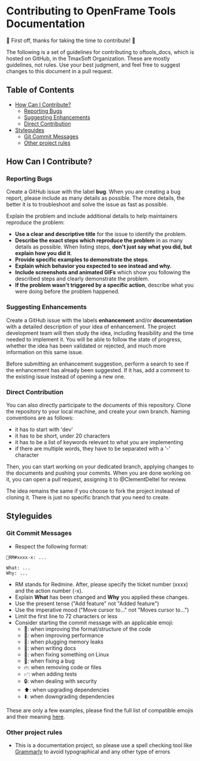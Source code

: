 # Contributing to OpenFrame Tools Documentation <!-- omit in toc -->

🎉 First off, thanks for taking the time to contribute! 🎉

The following is a set of guidelines for contributing to oftools_docs, which is hosted on GitHub, in the TmaxSoft Organization. These are mostly guidelines, not rules. Use your best judgment, and feel free to suggest changes to this document in a pull request.

## Table of Contents <!-- omit in toc -->

* [How Can I Contribute?](#how-can-i-contribute)
  * [Reporting Bugs](#reporting-bugs)
  * [Suggesting Enhancements](#suggesting-enhancements)
  * [Direct Contribution](#direct-contribution)
* [Styleguides](#styleguides)
  * [Git Commit Messages](#git-commit-messages)
  * [Other project rules](#other-project-rules)

## How Can I Contribute?

### Reporting Bugs

Create a GitHub issue with the label **bug**. When you are creating a bug report, please include as many details as possible. The more details, the better it is to troubleshoot and solve the issue as fast as possible.

Explain the problem and include additional details to help maintainers reproduce the problem:

* **Use a clear and descriptive title** for the issue to identify the problem.
* **Describe the exact steps which reproduce the problem** in as many details as possible. When listing steps, **don't just say what you did, but explain how you did it**.
* **Provide specific examples to demonstrate the steps**.
* **Explain which behavior you expected to see instead and why.**
* **Include screenshots and animated GIFs** which show you following the described steps and clearly demonstrate the problem.
* **If the problem wasn't triggered by a specific action**, describe what you were doing before the problem happened.

### Suggesting Enhancements

Create a GitHub issue with the labels **enhancement** and/or **documentation** with a detailed description of your idea of enhancement. The project development team will then study the idea, including feasibility and the time needed to implement it. You will be able to follow the state of progress, whether the idea has been validated or rejected, and much more information on this same issue.

Before submitting an enhancement suggestion, perform a search to see if the enhancement has already been suggested. If it has, add a comment to the existing issue instead of opening a new one.

### Direct Contribution

You can also directly participate to the documents of this repository. Clone the repository to your local machine, and create your own branch. Naming conventions are as follows:

  - it has to start with 'dev'
  - it has to be short, under 20 characters
  - it has to be a list of keywords relevant to what you are implementing
  - if there are multiple words, they have to be separated with a '-' character

Then, you can start working on your dedicated branch, applying changes to the documents and pushing your commits. When you are done working on it, you can open a pull request, assigning it to @ClementDeltel for review.

The idea remains the same if you choose to fork the project instead of cloning it. There is just no specific branch that you need to create.

## Styleguides

### Git Commit Messages

- Respect the following format:
```
📝RM#xxxx-x: ...

What: ...
Why: ...
```

- RM stands for Redmine. After, please specify the ticket number (xxxx) and the action number (-x).
- Explain **What** has been changed and **Why** you applied these changes.
- Use the present tense ("Add feature" not "Added feature")
- Use the imperative mood ("Move cursor to..." not "Moves cursor to...")
- Limit the first line to 72 characters or less
- Consider starting the commit message with an applicable emoji:
  - 🎨: when improving the format/structure of the code
  - 🐎: when improving performance
  - 🚱: when plugging memory leaks
  - 📝: when writing docs
  - 🐧: when fixing something on Linux
  - 🐛: when fixing a bug
  - 🔥: when removing code or files
  - ✅: when adding tests
  - 🔒: when dealing with security
  - ⬆️: when upgrading dependencies
  - ⬇️: when downgrading dependencies

These are only a few examples, please find the full list of compatible emojis and their meaning [here](https://gitmoji.dev/).


### Other project rules 

- This is a documentation project, so please use a spell checking tool like [Grammarly](https://www.grammarly.com/) to avoid typographical and any other type of errors